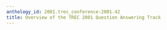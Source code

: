 ```yaml
---
anthology_id: 2001.trec_conference-2001.42
title: Overview of the TREC 2001 Question Answering Track
---
```

